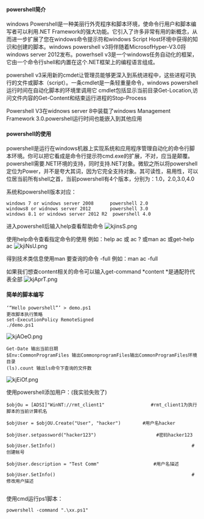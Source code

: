 #### powershell简介 ####
windows Powershell是一种美丽行外壳程序和脚本环境，使命令行用户和脚本编写者可以利用.NET Framework的强大功能。它引入了许多非常有用的新概念，从而进一步扩展了您在windows命令提示符和windows Script Host环境中获得的知识和创建的脚本。windows powershell v3将伴随着MicrosofHyper-V3.0将windows server 2012发布。powerhsell v3是一个windows任务自动化的框架，它由一个命令行shell和内置在这个.NET框架上的编程语言组成。

powershell v3采用新的cmdet让管理员能够更深入到系统进程中，这些进程可执行的文件或脚本（script）。一条cmdlet是一条轻重量命令，windows powershell运行时间在自动化脚本的环境里调用它
cmdlet包括显示当前目录Get-Location,访问文件内容的Get-Content和结束运行进程的Stop-Process

Powershell V3在widnows server 8中装载了windows Management Framework 3.0.powershell运行时间也能嵌入到其他应用


#### powershell的使用 ####
powershell是运行在windows机器上实现系统和应用程序管理自动化的命令行脚本环境。你可以把它看成是命令行提示符cmd.exe的扩展，不对，应当是颠覆。powershell需要.NET环境的支持，同时支持.NET对象。微软之所以将powershell定位为Power，并不是夸大其词，因为它完全支持对象。其可读性，易用性，可以位居当前所有shell之首，当前powershell有4个版本，分别为：1.0，2.0,3.0,4.0

系统和powershell版本对应：
```
windows 7 or windows server 2008      powershell 2.0
windows8 or widnows server 2012       powershell 3.0
windows 8.1 or windows server 2012 R2  powershell 4.0
```

进入powershell后输入help查看帮助命令
![kjinsS.png](https://s2.ax1x.com/2019/03/05/kjinsS.png)

使用help命令查看指定命令的使用
例如：help ac 或 ac ? 或man ac 或get-help ac
![kjiNsU.png](https://s2.ax1x.com/2019/03/05/kjiNsU.png)

得到技术类信息使用man 要查询的命令 -full
例如：man ac -full

如果我们想查content相关的命令可以输入get-command *content
*是通配符代表全部
![kjAprT.png](https://s2.ax1x.com/2019/03/05/kjAprT.png)

#### 简单的脚本编写 ####
```
‘“Hello powershell”’ > demo.ps1
更改脚本执行策略
set-ExecutionPolicy RemoteSigned
./demo.ps1
```
![kjAOeO.png](https://s2.ax1x.com/2019/03/05/kjAOeO.png)

```
Get-Date 输出当前日期
$Env:CommonProgramFiles 输出CommonprogramFiles输出CommonProgramFiles环境目录
(ls).count 输出ls命令下查询的文件数
```
![kjEiOf.png](https://s2.ax1x.com/2019/03/05/kjEiOf.png)

使用powershell添加用户：(我实验失败了)
```
$objOu = [ADSI]"WinNT://rmt_client1"                 #rmt_client1为执行脚本的当前计算机名

$objUser = $objOU.Create("User", "hacker")        #用户名hacker 

$objUser.setpassword("hacker123")                      #密码hacker123  

$objUser.SetInfo()                                                  #创建帐号

$objUser.description = "Test Comm"                    #用户名描述 

$objUser.SetInfo()                                                  #修改用户描述


```

使用cmd运行ps1脚本：
```
powershell -command ".\xx.ps1"
```